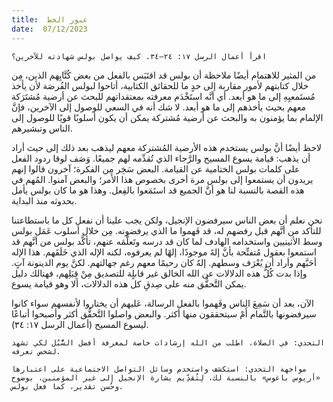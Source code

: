 ```yaml
---
title:  عبور الخط
date:  07/12/2023
---
```


`اقرأ أعمال الرسل ١٧: ٢٤–٣٤. كيف يواصل بولس شهادته للآخرين؟`

من المثير للاهتمام أيضًا ملاحظة أن بولس قد اقتَبَس بالفعل من بعض كُتَّابِهم الذين، مِن خلال كتابتهم لأمور مقاربة إلى حدٍ ما للحقائق الكتابية، أتاحوا لبولس الفُرصَة لأن يأخذ مُستَمعيِهِ إلى ما هو أبعد. أي أنَّه استَخْدَم معرفته بمعتقداتهم للبحث عن أرضية مُشتَرَكة معهم بحيث يأخذهم إلى ما هو أبعد. لا شك أنه في السعي للوصول إلى الآخرين، فإنَّ الإلمام بما يؤمنون به والبحث عن أرضية مُشتركة يمكن أن يكون أسلوبًا قويًا للوصول إلى الناس وتبشيرهم.

لاحظ أيضًا أنَّ بولس يستخدم هذه الأرضية المُشتركة معهم ليذهب بعد ذلك إلى حيث أراد أن يذهب: قيامة يسوع المسيح والرَّجاء الذي تُقدِّمه لهم جميعًا. وَصَف لوقا ردود الفعل على كلمات بولس الختامية عن القيامة. البعض سَخِر مِن الفكرة؛ آخرون قالوا إنهم يريدون أن يستمعوا إلى بولس مرة أخرى بخصوص هذا الأمر؛ والبعض آمنوا. المُهم في هذه القصة بالنسبة لنا هو أنَّ الجميع قد استَمَعوا بالفِعل. وهذا هو ما كان بولس يأمل بحدوثه منذ البداية.

نحن نعلم أن بعض الناس سيرفضون الإنجيل، ولكن يجب علينا أن نفعل كل ما باستطاعتنا للتأكد من أنَّهم قبل رفضهم له، قد فَهموا ما الذي يرفضونه. مِن خلال أسلوب عَمَل بولس وسط الأثينيين واستخدامه الهادف لما كان قد درسه وتَعلَّمَه عنهم، تأكَّد بولس من أنَّهم قد استمعوا بعقول مُتفتِّحة بأنَّ إلهً موجودًا، إلهًا لم يعرفوه، لكنه الإله الذي خَلَقَهم. هذا الإله أحَبَّهم وأراد أن يُعْرَف وسطهم. إلهٌ كان رحيمًا معهم رغم جهالتهم. لكنَّ يوم الدينونة آتٍ. وإذا بدت كُلُّ هذه الدلالات عن الله الخالق غير قابلٍة للتصديق مِنْ قِبَلِهم، فهنالك دليل يمكن التَّحقُّق منه على صِدقِ كل هذه الدلالات، ألا وهو قيامة يسوع.

الآن، بعد أن سَمِعَ الناس وفَهموا بالفعل الرسالة، عَليهم أن يختاروا لأنفسهم سواء كانوا سيرفضونها بالتَّمام أَمْ سيتحققون منها أكثر. والبعض واصلوا التَّحقُّق أكثر وأصبحوا أتباعًا ليسوع المسيح (أعمال الرسل ١٧: ٣٤).

`التحدي: في الصلاة، اطلب من الله إرشادات خاصة لمعرفة أفضل السُّبُل لكي تشهد لشخص تعرفه.`

`مواجهة التحدي: استكشف واستخدم وسائل التواصل الاجتماعية على اعتبارها «أريوس باغوس» بالنسبة لك، لِتُقدِّيم بشارة الإنجيل إلى غير المؤمنين، بوضوح وحُسن تقدير، كما فعل بولس.`